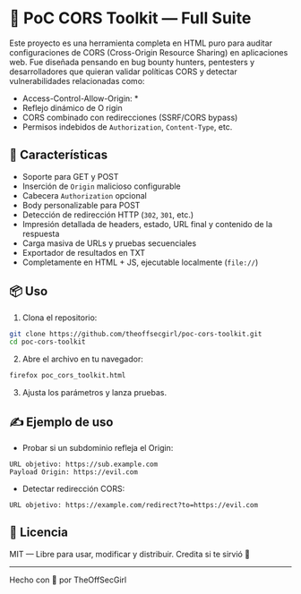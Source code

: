 # 🧪 PoC CORS Toolkit — Full Suite

Este proyecto es una herramienta completa en HTML puro para auditar configuraciones de CORS (Cross-Origin Resource Sharing) en aplicaciones web. Fue diseñada pensando en bug bounty hunters, pentesters y desarrolladores que quieran validar políticas CORS y detectar vulnerabilidades relacionadas como:

- Access-Control-Allow-Origin: *
- Reflejo dinámico de O
rigin
- CORS combinado con redirecciones (SSRF/CORS bypass)
- Permisos indebidos de `Authorization`, `Content-Type`, etc.

## 🚀 Características

- Soporte para GET y POST
- Inserción de `Origin` malicioso configurable
- Cabecera `Authorization` opcional
- Body personalizable para POST
- Detección de redirección HTTP (`302`, `301`, etc.)
- Impresión detallada de headers, estado, URL final y contenido de la respuesta
- Carga masiva de URLs y pruebas secuenciales
- Exportador de resultados en TXT
- Completamente en HTML + JS, ejecutable localmente (`file://`)

## 📦 Uso

1. Clona el repositorio:
```bash
git clone https://github.com/theoffsecgirl/poc-cors-toolkit.git
cd poc-cors-toolkit
```

2. Abre el archivo en tu navegador:
```bash
firefox poc_cors_toolkit.html
```

3. Ajusta los parámetros y lanza pruebas.

## ✍️ Ejemplo de uso

- Probar si un subdominio refleja el Origin:
```
URL objetivo: https://sub.example.com
Payload Origin: https://evil.com
```

- Detectar redirección CORS:
```
URL objetivo: https://example.com/redirect?to=https://evil.com
```

## 📜 Licencia

MIT — Libre para usar, modificar y distribuir. Credita si te sirvió 🙌

---

Hecho con 💚 por TheOffSecGirl
